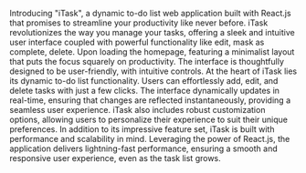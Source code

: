Introducing "iTask", a dynamic to-do list web application built with React.js that promises to streamline your productivity like never before. iTask revolutionizes the way you manage your tasks, offering a sleek and intuitive user interface coupled with powerful functionality like edit, mask as complete, delete.
Upon loading the homepage, featuring a minimalist layout that puts the focus squarely on productivity. The interface is thoughtfully designed to be user-friendly, with intuitive controls.
At the heart of iTask lies its dynamic to-do list functionality. Users can effortlessly add, edit, and delete tasks with just a few clicks. The interface dynamically updates in real-time, ensuring that changes are reflected instantaneously, providing a seamless user experience.
iTask also includes robust customization options, allowing users to personalize their experience to suit their unique preferences. 
In addition to its impressive feature set, iTask is built with performance and scalability in mind. Leveraging the power of React.js, the application delivers lightning-fast performance, ensuring a smooth and responsive user experience, even as the task list grows.
